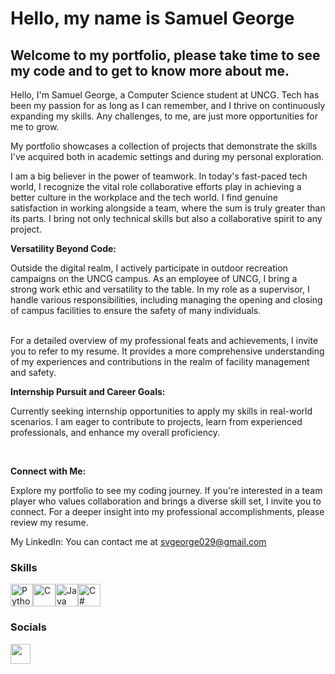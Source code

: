 Hello, my name is Samuel George
=====================================================================================================================================

Welcome to my portfolio, please take time to see my code and to get to know more about me.  
------------------------

Hello, I'm Samuel George, a Computer Science student at UNCG. Tech has been my passion for as long as I can remember, and I thrive on continuously expanding my skills. Any challenges, to me, are just more opportunities for me to grow.

My portfolio showcases a collection of projects that demonstrate the skills I've acquired both in academic settings and during my personal exploration.

I am a big believer in the power of teamwork. In today's fast-paced tech world, I recognize the vital role collaborative efforts play in achieving a better culture in the workplace and the tech world. I find genuine satisfaction in working alongside a team, where the sum is truly greater than its parts. I bring not only technical skills but also a collaborative spirit to any project.

<p><strong>Versatility Beyond Code:</strong></p>
Outside the digital realm, I actively participate in outdoor recreation campaigns on the UNCG campus. As an employee of UNCG, I bring a strong work ethic and versatility to the table. In my role as a supervisor, I handle various responsibilities, including managing the opening and closing of campus facilities to ensure the safety of many individuals.<br>

<br>For a detailed overview of my professional feats and achievements, I invite you to refer to my resume. It provides a more comprehensive understanding of my experiences and contributions in the realm of facility management and safety.

<p><strong>Internship Pursuit and Career Goals:</strong></p>
Currently seeking internship opportunities to apply my skills in real-world scenarios. I am eager to contribute to projects, learn from experienced professionals, and enhance my overall proficiency.<br>

<br><p><strong>Connect with Me:</strong></p>

Explore my portfolio to see my coding journey. If you're interested in a team player who values collaboration and brings a diverse skill set, I invite you to connect. For a deeper insight into my professional accomplishments, please review my resume.<br>


My LinkedIn: 
You can contact me at [svgeorge029@gmail.com](mailto:svgeorge029@gmail.com)

### Skills

<p align="left">
<a href="https://www.python.org/" target="_blank" rel="noreferrer"><img src="https://raw.githubusercontent.com/danielcranney/readme-generator/main/public/icons/skills/python-colored.svg" width="36" height="36" alt="Python" /></a><a href="https://docs.microsoft.com/en-us/cpp/?view=msvc-170" target="_blank" rel="noreferrer"><img src="https://raw.githubusercontent.com/danielcranney/readme-generator/main/public/icons/skills/c-colored.svg" width="36" height="36" alt="C" /></a><a href="https://www.oracle.com/java/" target="_blank" rel="noreferrer"><img src="https://raw.githubusercontent.com/danielcranney/readme-generator/main/public/icons/skills/java-colored.svg" width="36" height="36" alt="Java" /></a><a href="https://docs.microsoft.com/en-us/dotnet/csharp/" target="_blank" rel="noreferrer"><img src="https://raw.githubusercontent.com/danielcranney/readme-generator/main/public/icons/skills/csharp-colored.svg" width="36" height="36" alt="C#" /></a>
</p>

### Socials

<p align="left"> <a href="https://www.github.com/SvGEO290" target="_blank" rel="noreferrer"> <picture> <source media="(prefers-color-scheme: dark)" srcset="https://raw.githubusercontent.com/danielcranney/readme-generator/main/public/icons/socials/github-dark.svg" /> <source media="(prefers-color-scheme: light)" srcset="https://raw.githubusercontent.com/danielcranney/readme-generator/main/public/icons/socials/github.svg" /> <img src="https://raw.githubusercontent.com/danielcranney/readme-generator/main/public/icons/socials/github.svg" width="32" height="32" /> </picture> </a></p>
